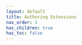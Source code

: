 ```yaml
---
layout: default
title: Authoring Extensions
nav_order: 3
has_children: true
has_toc: false
---
```


